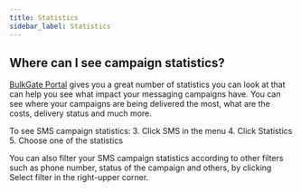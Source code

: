```yaml
---
title: Statistics 
sidebar_label: Statistics 
---
```


## Where can I see campaign statistics?
[BulkGate Portal](https://www.bulkgate.com/en/sms-portal/) gives you a great number of statistics you can look at that can help you see what impact your messaging campaigns have. 
You can see where your campaigns are being delivered the most, what are the costs, delivery status and much more.

To see SMS campaign statistics:
3.	Click SMS in the menu
4.	Click Statistics
5.	Choose one of the statistics

You can also filter your SMS campaign statistics according to other filters such as phone number, status of the campaign and others, by clicking Select filter in the right-upper corner.
